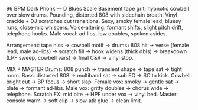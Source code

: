 96 BPM Dark Phonk — D Blues Scale
Basement tape grit; hypnotic cowbell over slow drums. Pounding, distorted 808 with sidechain breath. Vinyl crackle + DJ scratches cut transitions. Sexy, smoky female lead; bluesy runs, close‑mic whispers. Voice‑altering: formant shifts, slight pitch drift, telephone hooks. Male vocal: ad‑libs, low doubles, spoken asides.

Arrangement: tape hiss → cowbell motif → drums+808 hit → verse (female lead, male ad‑libs) → scratch fill → hook widens (thick dbls) → breakdown (LPF sweep, cowbell vars) → final C&R → vinyl stop.

MIX + MASTER
Drums: 808 punch → transient shape → tape sat → tight room.
Bass: distorted 808 → multiband sat → sub EQ → SC to kick.
Cowbell: bright cut → BP focus → short slap.
Female vox: smoky → gentle sat → plate → formant ad‑libs.
Male vox: gritty doubles → chorus wide → telephone.
Scratch FX: mid bite → HPF under vox → vinyl bed.
Master: console warm → soft clip → slow‑atk glue → clean limit.
